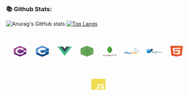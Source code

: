 

<h3> 📚 Github Stats: <br></h3>

![Anurag's GitHub stats](https://github-readme-stats.vercel.app/api?username=user07777&show_icons=true&theme=gruvbox)
[![Top Langs](https://github-readme-stats.vercel.app/api/top-langs/?username=user07777&&theme=gruvbox&hide=css,html)](https://github.com/souzanac/github-readme-stats)
<div align="center" style="display: inline_block;font-size:75px">
  <img align="center" alt="Ally-HTML" height="30" width="40" src="https://raw.githubusercontent.com/devicons/devicon/v2.15.1/icons/csharp/csharp-original.svg">
  <img align="center" alt="Ally-HTML" height="30" width="40" src="https://raw.githubusercontent.com/devicons/devicon/v2.15.1/icons/cplusplus/cplusplus-original.svg">
  <img align="center" alt="Ally-HTML" height="30" width="40" src="https://raw.githubusercontent.com/devicons/devicon/v2.15.1/icons/vuejs/vuejs-original.svg">
  <img align="center" alt="Ally-HTML" height="30" width="40" src="https://raw.githubusercontent.com/devicons/devicon/v2.15.1/icons/nodejs/nodejs-plain.svg">
  <img align="center" alt="Ally-HTML" height="30" width="40" src="https://raw.githubusercontent.com/devicons/devicon/v2.15.1/icons/mongodb/mongodb-original-wordmark.svg">
  <img align="center" alt="Ally-HTML" height="30" width="40" src="https://raw.githubusercontent.com/devicons/devicon/v2.15.1/icons/mysql/mysql-original-wordmark.svg">
  <img align="center" alt="Ally-HTML" height="30" width="40" src="https://raw.githubusercontent.com/devicons/devicon/v2.15.1/icons/sqlite/sqlite-original-wordmark.svg">


  <img align="center" alt="Ally-HTML" height="30" width="40" src="https://raw.githubusercontent.com/devicons/devicon/master/icons/html5/html5-original.svg">
  <img align="center" alt="Ally-Js" height="30" width="40" src="https://raw.githubusercontent.com/devicons/devicon/master/icons/javascript/javascript-plain.svg">
</div>
<!--
**user07777/user07777** is a ✨ _special_ ✨ repository because its `README.md` (this file) appears on your GitHub profile.

Here are some ideas to get you started:

- 🔭 I’m currently working on ...
- 🌱 I’m currently learning ...
- 👯 I’m looking to collaborate on ...
- 🤔 I’m looking for help with ...
- 💬 Ask me about ...
- 📫 How to reach me: ...
- 😄 Pronouns: ...
- ⚡ Fun fact: ...
-->
